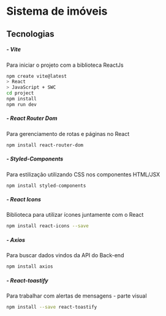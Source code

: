 # Sistema de imóveis


## Tecnologias

##### - Vite
Para iniciar o projeto com a biblioteca ReactJs
```bash
npm create vite@latest
> React
> JavaScript + SWC
cd project
npm install
npm run dev
```

##### - React Router Dom
Para gerenciamento de rotas e páginas no React
```bash
npm install react-router-dom
```

##### - Styled-Components
Para estilização utilizando CSS nos componentes HTML/JSX
```bash
npm install styled-components
```

##### - React Icons
Biblioteca para utilizar ícones juntamente com o React
```bash
npm install react-icons --save
```

##### - Axios
Para buscar dados vindos da API do Back-end
```bash
npm install axios
```

##### - React-toastify
Para trabalhar com alertas de mensagens - parte visual
```bash
npm install --save react-toastify
```
